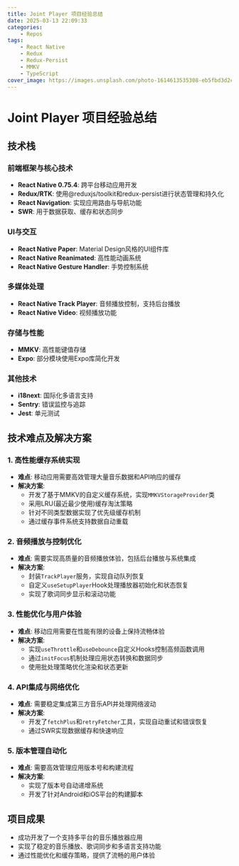 ```yaml
---
title: Joint Player 项目经验总结
date: 2025-03-13 22:09:33
categories:
    - Repos
tags:
    - React Native
    - Redux
    - Redux-Persist
    - MMKV
    - TypeScript
cover_image: https://images.unsplash.com/photo-1614613535308-eb5fbd3d2c17
---
```


# Joint Player 项目经验总结

## 技术栈

### 前端框架与核心技术
- **React Native 0.75.4**: 跨平台移动应用开发
- **Redux/RTK**: 使用@reduxjs/toolkit和redux-persist进行状态管理和持久化
- **React Navigation**: 实现应用路由与导航功能
- **SWR**: 用于数据获取、缓存和状态同步

### UI与交互
- **React Native Paper**: Material Design风格的UI组件库
- **React Native Reanimated**: 高性能动画系统
- **React Native Gesture Handler**: 手势控制系统

### 多媒体处理
- **React Native Track Player**: 音频播放控制，支持后台播放
- **React Native Video**: 视频播放功能

### 存储与性能
- **MMKV**: 高性能键值存储
- **Expo**: 部分模块使用Expo库简化开发

### 其他技术
- **i18next**: 国际化多语言支持
- **Sentry**: 错误监控与追踪
- **Jest**: 单元测试

## 技术难点及解决方案

### 1. 高性能缓存系统实现
- **难点**: 移动应用需要高效管理大量音乐数据和API响应的缓存
- **解决方案**: 
  - 开发了基于MMKV的自定义缓存系统，实现`MMKVStorageProvider`类
  - 采用LRU(最近最少使用)缓存淘汰策略
  - 针对不同类型数据实现了优先级缓存机制
  - 通过缓存事件系统支持数据自动重载

### 2. 音频播放与控制优化
- **难点**: 需要实现高质量的音频播放体验，包括后台播放与系统集成
- **解决方案**:
  - 封装`TrackPlayer`服务，实现自动队列恢复
  - 自定义`useSetupPlayer`Hook处理播放器初始化和状态恢复
  - 实现了歌词同步显示和滚动功能

### 3. 性能优化与用户体验
- **难点**: 移动应用需要在性能有限的设备上保持流畅体验
- **解决方案**:
  - 实现`useThrottle`和`useDebounce`自定义Hooks控制高频函数调用
  - 通过`initFocus`机制处理应用状态转换和数据同步
  - 使用批处理策略优化渲染和状态更新

### 4. API集成与网络优化
- **难点**: 需要稳定集成第三方音乐API并处理网络波动
- **解决方案**:
  - 开发了`fetchPlus`和`retryFetcher`工具，实现自动重试和错误恢复
  - 通过SWR实现数据缓存和快速响应

### 5. 版本管理自动化
- **难点**: 需要高效管理应用版本号和构建流程
- **解决方案**:
  - 实现了版本号自动递增系统
  - 开发了针对Android和iOS平台的构建脚本

## 项目成果
- 成功开发了一个支持多平台的音乐播放器应用
- 实现了稳定的音乐播放、歌词同步和多语言支持功能
- 通过性能优化和缓存策略，提供了流畅的用户体验